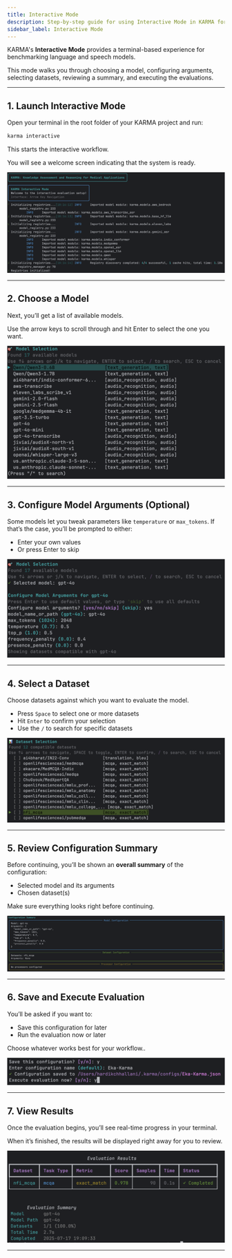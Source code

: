 ```yaml
---
title: Interactive Mode
description: Step-by-step guide for using Interactive Mode in KARMA for LLM and ASR model evaluation.
sidebar_label: Interactive Mode
---
```


KARMA's **Interactive Mode** provides a terminal-based experience for benchmarking language and speech models. 

This mode walks you through choosing a model, configuring arguments, selecting datasets, reviewing a summary, and executing the evaluations.

---

## 1. Launch Interactive Mode

Open your terminal in the root folder of your KARMA project and run:

```python
karma interactive
```


This starts the interactive workflow. 

You will see a welcome screen indicating that the system is ready.

![Welcome screen](../../../assets/interactive-welcome.png)

---

## 2. Choose a Model

Next, you’ll get a list of available models. 

Use the arrow keys to scroll through and hit Enter to select the one you want.

![Model selection](../../../assets/interactive-model.png)

---
## 3. Configure Model Arguments (Optional)

Some models let you tweak parameters like `temperature` or `max_tokens`. If that’s the case, you’ll be prompted to either:

- Enter your own values  
- Or press Enter to skip

![Argument configuration](../../../assets/interactive-model-args.png)

---

## 4. Select a Dataset

Choose datasets against which you want to evaluate the model. 
- Press `Space` to select one or more datasets  
- Hit `Enter` to confirm your selection  
- Use the `/` to search for specific datasets

![Dataset selection](../../../assets/interactive-dataset.png)

---

## 5. Review Configuration Summary

Before continuing, you’ll be shown an **overall summary** of the configuration:

- Selected model and its arguments
- Chosen dataset(s)

Make sure everything looks right before continuing.

![Summary screen](../../../assets/interactive-summary.png)

---

## 6. Save and Execute Evaluation

You’ll be asked if you want to:

- Save this configuration for later  
- Run the evaluation now or later

Choose whatever works best for your workflow..

![Save and execute prompt](../../../assets/interactive-save-execute.png)

---

## 7. View Results

Once the evaluation begins, you’ll see real-time progress in your terminal. 

When it’s finished, the results will be displayed right away for you to review.

![Execution output](../../../assets/interactive-results.png)

---